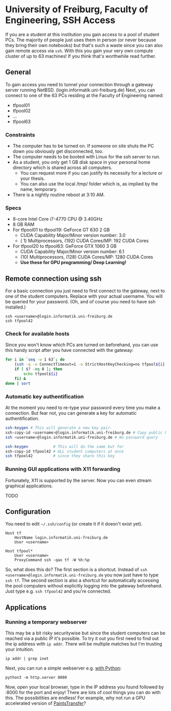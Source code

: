 # University of Freiburg, Faculty of Engineering, SSH Access
If you are a student at this institution you gain access to a pool of student PCs.
The majority of people just uses them in person (or never because they bring their own notebooks) but
that's such a waste since you can also gain remote access via `ssh`. With this you gain your very
own compute cluster of up to 63 machines! If you think that's worthwhile read further.

## General
To gain access you need to tunnel your connection through a gateway server running NetBSD.
(login.informatik.uni-freiburg.de)
Next, you can connect to one of the 63 PCs residing at the Faculty of Engineering named:
* tfpool01
* tfpool02
* …
* tfpool63

### Constraints
* The computer has to be turned on. If someone on site shuts the PC down you obviously get disconnected, too.
* The computer needs to be booted with Linux for the ssh server to run.
* As a student, you only get 1 GB disk space in your personal home directory which is shared across all computers.
    * You can request more if you can justify its necessity for a lecture or your thesis.
    * You can also use the local /tmp/ folder which is, as implied by the name, temporary.
* There is a nightly routine reboot at 3:10 AM.

### Specs
* 8-core Intel Core i7-4770 CPU @ 3.40GHz
* 8 GB RAM
* For tfpool01 to tfpool19: GeForce GT 630 2 GB
    * CUDA Capability Major/Minor version number:    3.0
    * ( 1) Multiprocessors, (192) CUDA Cores/MP:     192 CUDA Cores
* For tfpool20 to tfpool63: GeForce GTX 1060 3 GB
    * CUDA Capability Major/Minor version number:    6.1
    * (10) Multiprocessors, (128) CUDA Cores/MP:     1280 CUDA Cores
    * **Use these for GPU programming/ Deep Learning!**

## Remote connection using ssh
For a basic connection you just need to first connect to the gateway, next to one of the student computers. Replace <username> with your actual username. You will be queried for your password. (Oh, and of course you need to have ssh installed.)

```
ssh <username>@login.informatik.uni-freiburg.de
ssh tfpool42
```

### Check for available hosts
Since you won't know which PCs are turned on beforehand, you can use this handy script after you have connected with the gateway:
```bash
for i in `seq -w 1 63`; do
    (ssh -q -o ConnectTimeout=1 -o StrictHostKeyChecking=no tfpool${i} exit
    if [ $? -eq 0 ]; then
        echo tfpool${i}
    fi) &
done | sort
```

### Automatic key authentification
At the moment you need to re-type your password every time you make a connection. But fear not, you can generate a key for automatic authentification.
```bash
ssh-keygen # This will generate a new key pair.
ssh-copy-id <username>@login.informatik.uni-freiburg.de # Copy public key to gateway
ssh <username>@login.informatik.uni-freiburg.de # No password query

ssh-keygen           # This will do the same but for
ssh-copy-id tfpool42 # ALL student computers at once
ssh tfpool42         # since they share this key
```

### Running GUI applications with X11 forwarding
Fortunately, X11 is supported by the server. Now you can even stream graphical applications.

TODO

## Configuration
You need to edit `~/.ssh/config` (or create it if it doesn't exist yet).

```
Host tf
    HostName login.informatik.uni-freiburg.de
    User <username>

Host tfpool*
    User <username>
    ProxyCommand ssh -qax tf -W %h:%p
```

So, what does this do? The first section is a shortcut. Instead of `ssh <username>@login.informatik.uni-freiburg.de` you now just have to type `ssh tf`. The second section is also a shortcut for automatically accessing the pool computers without explicitly logging into the gateway beforehand. Just type e.g. `ssh tfpool42` and you're connected.

## Applications

### Running a temporary webserver
This may be a bit risky securitywise but since the student computers can be reached via a public IP it's possible.
To try it out you first need to find out the ip address with `ip addr`. There will be multiple matches but I'm trusting your intuition.
```
ip addr | grep inet
```

Next, you can run a simple webserver e.g. [with Python](https://docs.python.org/3.7/library/http.server.html#http.server.SimpleHTTPRequestHandler):
```
python3 -m http.server 8000
```

Now, open your local browser, type in the IP address you found followed by :8000 for the port and enjoy!
There are lots of cool things you can do with this. The possibilities are endless!
For example, why not run a GPU accelerated version of [PaintsTransfer](://github.com/lllyasviel/style2paints)?
